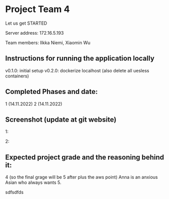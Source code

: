 # Project Team 4

Let us get STARTED

Server address: 172.16.5.193

Team members: Ilkka Niemi, Xiaomin Wu



## Instructions for running the application locally
 v0.1.0: initial setup
 v0.2.0: dockerize localhost (also delete all uesless containers)

## Completed Phases and date:
 1 (14.11.2022)
 2 (14.11.2022)

## Screenshot (update at git website)
1: 

2:


## Expected project grade and the reasoning behind it:
  4 (so the final grage will be 5 after plus the aws point)
  Anna is an anxious Asian who always wants 5.

  sdfsdfds
